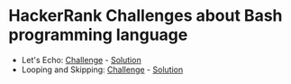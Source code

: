 # HackerRank Challenges about Bash programming language

- Let's Echo: [Challenge](https://www.hackerrank.com/challenges/bash-tutorials-lets-echo/problem) - [Solution](https://github.com/monoprosito/hackerrank_challenges/tree/master/Bash/lets_echo)
- Looping and Skipping: [Challenge](https://www.hackerrank.com/challenges/bash-tutorials---looping-and-skipping/problem) - [Solution](https://github.com/monoprosito/hackerrank_challenges/tree/master/Bash/looping_and_skipping)
